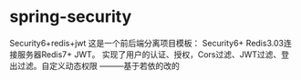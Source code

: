 # spring-security
Security6+redis+jwt
这是一个前后端分离项目模板：
  Security6+
  Redis3.03连接服务器Redis7+
  JWT。
 实现了用户的认证、授权，Cors过滤、JWT过滤、登出过滤。自定义动态权限
 ———基于若依的改的

